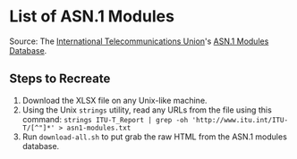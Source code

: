 # List of ASN.1 Modules

Source: The [International Telecommunications Union](https://www.itu.int)'s [ASN.1 Modules Database](https://www.itu.int/ITU-T/recommendations/fl.aspx?lang=1).

## Steps to Recreate

1. Download the XLSX file on any Unix-like machine.
2. Using the Unix `strings` utility, read any URLs from the file using this command: `strings ITU-T_Report | grep -oh 'http://www.itu.int/ITU-T/[^"]*' > asn1-modules.txt`
3. Run `download-all.sh` to put grab the raw HTML from the ASN.1 modules database.
